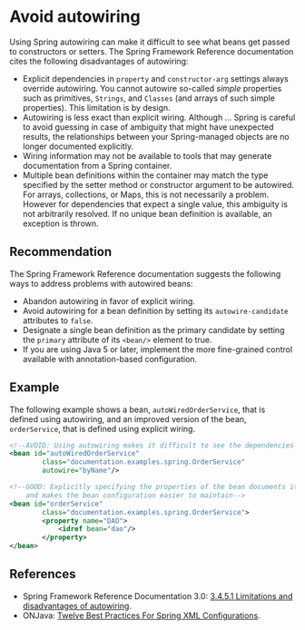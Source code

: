 # Avoid autowiring
Using Spring autowiring can make it difficult to see what beans get passed to constructors or setters. The Spring Framework Reference documentation cites the following disadvantages of autowiring:

* Explicit dependencies in `property` and `constructor-arg` settings always override autowiring. You cannot autowire so-called *simple* properties such as primitives, `Strings`, and `Classes` (and arrays of such simple properties). This limitation is by design.
* Autowiring is less exact than explicit wiring. Although ... Spring is careful to avoid guessing in case of ambiguity that might have unexpected results, the relationships between your Spring-managed objects are no longer documented explicitly.
* Wiring information may not be available to tools that may generate documentation from a Spring container.
* Multiple bean definitions within the container may match the type specified by the setter method or constructor argument to be autowired. For arrays, collections, or Maps, this is not necessarily a problem. However for dependencies that expect a single value, this ambiguity is not arbitrarily resolved. If no unique bean definition is available, an exception is thrown.

## Recommendation
The Spring Framework Reference documentation suggests the following ways to address problems with autowired beans:

* Abandon autowiring in favor of explicit wiring.
* Avoid autowiring for a bean definition by setting its `autowire-candidate` attributes to `false`.
* Designate a single bean definition as the primary candidate by setting the `primary` attribute of its `<bean/>` element to true.
* If you are using Java 5 or later, implement the more fine-grained control available with annotation-based configuration.

## Example
The following example shows a bean, `autoWiredOrderService`, that is defined using autowiring, and an improved version of the bean, `orderService`, that is defined using explicit wiring.


```xml
<!--AVOID: Using autowiring makes it difficult to see the dependencies of the bean-->
<bean id="autoWiredOrderService"
        class="documentation.examples.spring.OrderService"
        autowire="byName"/>

<!--GOOD: Explicitly specifying the properties of the bean documents its dependencies
    and makes the bean configuration easier to maintain-->
<bean id="orderService"
        class="documentation.examples.spring.OrderService">
        <property name="DAO">
            <idref bean="dao"/>
        </property>
</bean>

```

## References
* Spring Framework Reference Documentation 3.0: [3.4.5.1 Limitations and disadvantages of autowiring](https://docs.spring.io/spring-framework/docs/3.0.x/spring-framework-reference/html/beans.html#beans-autowired-exceptions).
* ONJava: [Twelve Best Practices For Spring XML Configurations](http://onjava.com/pub/a/onjava/2006/01/25/spring-xml-configuration-best-practices.html?page=1).
